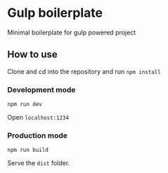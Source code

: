# Gulp boilerplate

Minimal boilerplate for gulp powered project

## How to use

Clone and cd into the repository and run `npm install`

### Development mode

`npm run dev`

Open `localhost:1234`

### Production mode

`npm run build`

Serve the `dist` folder.

